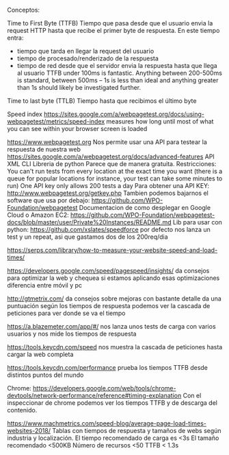 Conceptos:

Time to First Byte (TTFB)
Tiempo que pasa desde que el usuario envia la request HTTP hasta que recibe el primer byte de respuesta.
En este tiempo entra:
 - tiempo que tarda en llegar la request del usuario
 - tiempo de procesado/renderizado de la respuesta
 - tiempo de red desde que el servidor envia la respuesta hasta que llega al usuario
TTFB under 100ms is fantastic. Anything between 200-500ms is standard, between 500ms – 1s is less than ideal and anything greater than 1s should likely be investigated further.

Time to last byte (TTLB)
Tiempo hasta que recibimos el último byte

Speed index
https://sites.google.com/a/webpagetest.org/docs/using-webpagetest/metrics/speed-index
measures how long until most of what you can see within your browser screen is loaded

https://www.webpagetest.org
Nos permite usar una API para testear la respuesta de nuestra web
  https://sites.google.com/a/webpagetest.org/docs/advanced-features
  API XML
  CLI
  Libreria de python
Parece que de manera gratuita. Restricciones:
  You can't run tests from every location at the exact time you want (there is a queue for popular locations for instance, your test can take some minutes to run)
  One API key only allows 200 tests a day
Para obtener una API KEY: http://www.webpagetest.org/getkey.php
Tambien podemos bajarnos el software que usa por debajo: https://github.com/WPO-Foundation/webpagetest
Documentacion de como desplegar en Google Cloud o Amazon EC2: https://github.com/WPO-Foundation/webpagetest-docs/blob/master/user/Private%20Instances/README.md
Lib para usar con python: https://github.com/xslates/speedforce
  por defecto nos lanza un test y un repeat, asi que gastamos dos de los 200req/dia


https://serps.com/library/how-to-measure-your-website-speed-and-load-times/

https://developers.google.com/speed/pagespeed/insights/
  da consejos para optimizar la web y chequea si estamos aplicando esas optimizaciones
  diferencia entre móvil y pc

http://gtmetrix.com/
  da consejos sobre mejoras con bastante detalle
  da una puntuación según los tiempos de respuesta
  podemos ver la cascada de peticiones para ver donde se va el tiempo

https://a.blazemeter.com/app/#/
  nos lanza unos tests de carga con varios usuarios y nos mide los tiempos de respuesta

https://tools.keycdn.com/speed
  nos muestra la cascada de peticiones hasta cargar la web completa

https://tools.keycdn.com/performance
  prueba los tiempos TTFB desde distintos puntos del mundo


Chrome: https://developers.google.com/web/tools/chrome-devtools/network-performance/reference#timing-explanation
Con el inspeccionar de chrome podemos ver los tiempos TTFB y de descarga del contenido.


https://www.machmetrics.com/speed-blog/average-page-load-times-websites-2018/
Tablas con tiempos de respuesta y tamaños de webs según industria y localización.
El tiempo recomendado de carga es <3s
El tamaño recomendado <500KB
Número de recursos <50
TTFB < 1.3s
